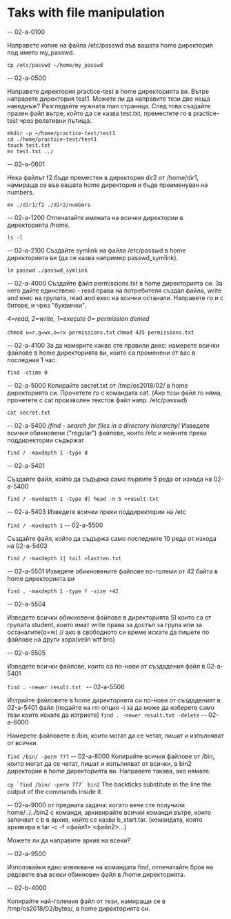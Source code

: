 # Taks with file manipulation

-- 02-a-0100

Направете копие на файла /etc/passwd във вашата home директория под името my_passwd.

```cp /etc/passwd ~/home/my_passwd```

-- 02-a-0500

Направете директория practice-test в home директорията ви. Вътре направете директория test1. Можете ли да направите тези две неща наведнъж? Разгледайте нужната man страница. След това създайте празен файл вътре, който да се казва test.txt, преместете го в practice-test чрез релативни пътища.
```
mkdir -p ~/home/practice-test/test1
cd ./home/practice-test/test1
touch test.txt
mv test.txt ../
```


-- 02-a-0601

Нека файлът f2 бъде преместен в директория dir2 от /home/dir1, намираща се във вашата home директория и бъде преименуван на numbers.

```mv ./dir1/f2 ./dir2/numbers```

-- 02-a-1200
Отпечатайте имената на всички директории в директорията /home. 

```ls -l```

-- 02-a-2100
Създайте symlink на файла /etc/passwd в home директорията ви (да се казва например passwd_symlink). 

```ln passwd ./passwd_symlink```

-- 02-a-4000
Създайте файл permissions.txt в home директорията си. За него дайте единствено - read права на потребителя създал файла, write and exec на групата, read and exec на всички останали. Направете го и с битове, и чрез "буквички". 

*4=read, 2=write, 1=execute 0= permission denied*

```chmod u=r,g=wx,o=rx permissions.txt```
```chmod 435 permissions.txt```

-- 02-a-4100
За да намерите какво сте правили днес: намерете всички файлове в home директорията ви, които са променени от вас в последния 1 час.

```find -ctime 0```

-- 02-a-5000
Копирайте secret.txt от /tmp/os2018/02/ в home директорията си. Прочетете го с командата cat. (Ако този файл го няма, прочетете с cat произволен текстов файл напр. /etc/passwd)

```cat secret.txt```

-- 02-a-5400
/*find - search for files in a directory hierarchy*/
Изведете всички обикновени ("regular") файлове, които /etc и нейните преки поддиректории съдържат

```find / -maxdepth 1 -type d```

-- 02-a-5401

Създайте файл, който да съдържа само първите 5 реда от изхода на 02-a-5400

```find / -maxdepth 1 -type d| head -n 5 >result.txt```

-- 02-a-5403
Изведете всички преки поддиректории на /etc

```find / -maxdepth 1```
-- 02-a-5500

Създайте файл, който да съдържа само последните 10 реда от изхода на 02-a-5403

```find / -maxdepth 1| tail >lastten.txt```

-- 02-a-5501
Изведете обикновените файлове по-големи от 42 байта в home директорията ви

```find . -maxdepth 1 -type f -size +42```

-- 02-a-5504

Изведете всички обикновени файлове в директорията SI които са от групата student, които имат write права за достъп за група или за останалите(o=w) // ако в свободното си време искате да пишете по файлове на други хора(velin wtf bro)

-- 02-a-5505

Изведете всички файлове, които са по-нови от създадения файл в 02-a-5401

```find . -newer result.txt ```
-- 02-a-5506

Изтрийте файловете в home директорията си по-нови от създаденият в 02-a-5401 файл (подайте на rm опция -i за да може да изберете само тези които искате да изтриете)
```find . -newer result.txt -delete```
-- 02-a-6000

Намерете файловете в /bin, които могат да се четат, пишат и изпълняват от всички.

```find /bin/ -perm 777```
-- 02-a-8000
Копирайте всички файлове от /bin, които могат да се четат, пишат и изпълняват от всички, в bin2 директория в home директорията ви. Направете такава, ако нямате.

```cp `find /bin/ -perm 777` bin2```
The backticks substitute in the line the output of the commands inside it.

-- 02-a-9000
от предната задача: когато вече сте получили home/../../bin2 с команди, архивирайте всички команди вътре, които започват с b в архив, който се казва b_start.tar. (командата, която архивира е tar -c -f <файл1> <файл2>...)

Можете ли да направите архив на всеки?

-- 02-a-9500

Използвайки едно извикване на командата find, отпечатайте броя на редовете във всеки обикновен файл в /home директорията.

-- 02-b-4000

Копирайте най-големия файл от тези, намиращи се в /tmp/os2018/02/bytes/, в home директорията си.
